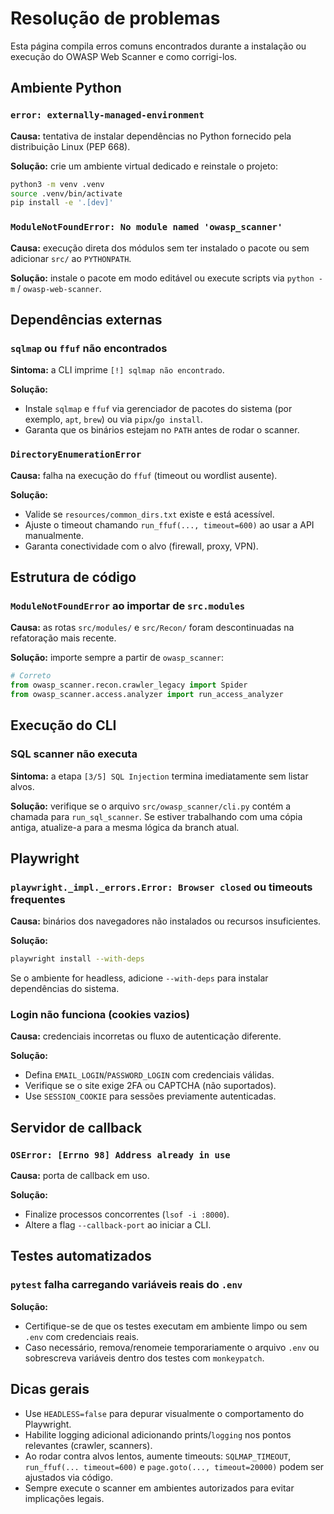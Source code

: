 # Resolução de problemas

Esta página compila erros comuns encontrados durante a instalação ou execução do OWASP Web Scanner e como corrigi-los.

## Ambiente Python

### `error: externally-managed-environment`

**Causa:** tentativa de instalar dependências no Python fornecido pela distribuição Linux (PEP 668).

**Solução:** crie um ambiente virtual dedicado e reinstale o projeto:

```bash
python3 -m venv .venv
source .venv/bin/activate
pip install -e '.[dev]'
```

### `ModuleNotFoundError: No module named 'owasp_scanner'`

**Causa:** execução direta dos módulos sem ter instalado o pacote ou sem adicionar `src/` ao `PYTHONPATH`.

**Solução:** instale o pacote em modo editável ou execute scripts via `python -m` / `owasp-web-scanner`.

## Dependências externas

### `sqlmap` ou `ffuf` não encontrados

**Sintoma:** a CLI imprime `[!] sqlmap não encontrado`.

**Solução:**

- Instale `sqlmap` e `ffuf` via gerenciador de pacotes do sistema (por exemplo, `apt`, `brew`) ou via `pipx`/`go install`.
- Garanta que os binários estejam no `PATH` antes de rodar o scanner.

### `DirectoryEnumerationError`

**Causa:** falha na execução do `ffuf` (timeout ou wordlist ausente).

**Solução:**

- Valide se `resources/common_dirs.txt` existe e está acessível.
- Ajuste o timeout chamando `run_ffuf(..., timeout=600)` ao usar a API manualmente.
- Garanta conectividade com o alvo (firewall, proxy, VPN).

## Estrutura de código

### `ModuleNotFoundError` ao importar de `src.modules`

**Causa:** as rotas `src/modules/` e `src/Recon/` foram descontinuadas na refatoração mais recente.

**Solução:** importe sempre a partir de `owasp_scanner`:

```python
# Correto
from owasp_scanner.recon.crawler_legacy import Spider
from owasp_scanner.access.analyzer import run_access_analyzer
```

## Execução do CLI

### SQL scanner não executa

**Sintoma:** a etapa `[3/5] SQL Injection` termina imediatamente sem listar alvos.

**Solução:** verifique se o arquivo `src/owasp_scanner/cli.py` contém a chamada para `run_sql_scanner`.
Se estiver trabalhando com uma cópia antiga, atualize-a para a mesma lógica da branch atual.

## Playwright

### `playwright._impl._errors.Error: Browser closed` ou timeouts frequentes

**Causa:** binários dos navegadores não instalados ou recursos insuficientes.

**Solução:**

```bash
playwright install --with-deps
```

Se o ambiente for headless, adicione `--with-deps` para instalar dependências do sistema.

### Login não funciona (cookies vazios)

**Causa:** credenciais incorretas ou fluxo de autenticação diferente.

**Solução:**

- Defina `EMAIL_LOGIN`/`PASSWORD_LOGIN` com credenciais válidas.
- Verifique se o site exige 2FA ou CAPTCHA (não suportados).
- Use `SESSION_COOKIE` para sessões previamente autenticadas.

## Servidor de callback

### `OSError: [Errno 98] Address already in use`

**Causa:** porta de callback em uso.

**Solução:**

- Finalize processos concorrentes (`lsof -i :8000`).
- Altere a flag `--callback-port` ao iniciar a CLI.

## Testes automatizados

### `pytest` falha carregando variáveis reais do `.env`

**Solução:**

- Certifique-se de que os testes executam em ambiente limpo ou sem `.env` com credenciais reais.
- Caso necessário, remova/renomeie temporariamente o arquivo `.env` ou sobrescreva variáveis dentro dos testes com `monkeypatch`.

## Dicas gerais

- Use `HEADLESS=false` para depurar visualmente o comportamento do Playwright.
- Habilite logging adicional adicionando prints/`logging` nos pontos relevantes (crawler, scanners).
- Ao rodar contra alvos lentos, aumente timeouts: `SQLMAP_TIMEOUT`, `run_ffuf(... timeout=600)` e `page.goto(..., timeout=20000)` podem ser ajustados via código.
- Sempre execute o scanner em ambientes autorizados para evitar implicações legais.
